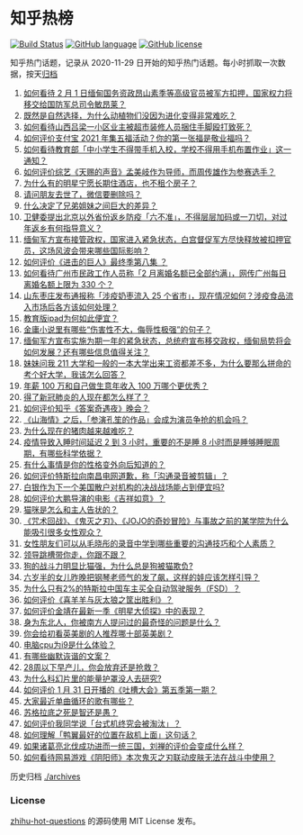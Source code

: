 # 知乎热榜
[![Build Status](https://github.com/ToWeLong/zhihu-hot-questions/workflows/CI/badge.svg)](https://github.com/ToWeLong/zhihu-hot-questions/actions)
[![GitHub language](https://img.shields.io/badge/language-golang-orange.svg)](https://golang.org/)
[![GitHub license](https://img.shields.io/github/license/ToWeLong/zhihu-hot-questions)](https://github.com/ToWeLong/zhihu-hot-questions/blob/main/LICENSE)

知乎热门话题，记录从 2020-11-29 日开始的知乎热门话题。每小时抓取一次数据，按天[归档](./archives)

<!-- BEGIN -->

1. [如何看待 2 月 1 日缅甸国务资政昂山素季等高级官员被军方扣押，国家权力将移交给国防军总司令敏昂莱？](https://www.zhihu.com/question/442265428)
1. [既然是自然选择，为什么动植物们没因为进化变得非常难吃？](https://www.zhihu.com/question/441096112)
1. [如何看待山西吕梁一小区业主被超市装修人员捆住手脚殴打致死？](https://www.zhihu.com/question/441438262)
1. [如何评价支付宝 2021 年集五福活动？你的第一张福是敬业福吗？](https://www.zhihu.com/question/442243817)
1. [如何看待教育部「中小学生不得带手机入校，学校不得用手机布置作业」这一通知？](https://www.zhihu.com/question/442268156)
1. [如何评价综艺《天赐的声音》孟美岐作为导师，而周传雄作为参赛选手？](https://www.zhihu.com/question/442172188)
1. [为什么有的明星宁愿长期住酒店，也不租个房子？](https://www.zhihu.com/question/442085261)
1. [请问朋友去世了，微信要删除吗？](https://www.zhihu.com/question/375737916)
1. [什么决定了兄弟姐妹之间巨大的差异？](https://www.zhihu.com/question/296862298)
1. [卫健委提出北京以外省份返乡防疫「六不准」，不得层层加码或一刀切，对过年返乡有何指导意义？](https://www.zhihu.com/question/442161285)
1. [缅甸军方宣布接管政权，国家进入紧急状态，白宫督促军方尽快释放被扣押官员，这场风波会带来哪些国际影响？](https://www.zhihu.com/question/442277246)
1. [如何评价《进击的巨人》最终季第八集 ？](https://www.zhihu.com/question/442215728)
1. [如何看待广州市民政工作人员称「2 月离婚名额已全部约满」，网传广州每日离婚名额上限为 330 个？](https://www.zhihu.com/question/442317357)
1. [山东枣庄发布通报称「涉疫奶枣流入 25 个省市」，现在情况如何？涉疫食品流入市场后各方该如何处理？](https://www.zhihu.com/question/442031151)
1. [教育版ipad为何如此便宜？](https://www.zhihu.com/question/270264935)
1. [金庸小说里有哪些“伤害性不大，侮辱性极强”的句子？](https://www.zhihu.com/question/441244417)
1. [缅甸军方宣布实施为期一年的紧急状态，总统府宣布移交政权，缅甸局势将会如何发展？还有哪些信息值得关注？](https://www.zhihu.com/question/442277889)
1. [妹妹问我 211 大学和一般的一本大学出来工资都差不多，为什么要那么拼命的考个好大学，我该怎么回答？](https://www.zhihu.com/question/441088921)
1. [年薪 100 万和自己做生意年收入 100 万哪个更优秀？](https://www.zhihu.com/question/436643451)
1. [得了新冠肺炎的人现在都怎么样了？](https://www.zhihu.com/question/395696795)
1. [如何评价知乎《答案奇遇夜》晚会？](https://www.zhihu.com/question/441882176)
1. [《山海情》之后，「参演孔笙的作品」会成为演员争抢的机会吗？](https://www.zhihu.com/question/440961681)
1. [为什么现在的猪肉越来越难吃？](https://www.zhihu.com/question/298472267)
1. [疫情导致入睡时间延迟 2 到 3 小时，重要的不是睡 8 小时而是睡够睡眠周期，有哪些科学依据？](https://www.zhihu.com/question/442268185)
1. [有什么事情是你的性格变外向后知道的？](https://www.zhihu.com/question/338262811)
1. [如何评价特斯拉向南昌电网道歉，称「沟通录音被剪辑」？](https://www.zhihu.com/question/442283163)
1. [白银作为下一个美国散户对机构的决战战场能占到便宜吗?](https://www.zhihu.com/question/441746362)
1. [如何评价大鹏导演的电影《吉祥如意》？](https://www.zhihu.com/question/409589663)
1. [猫咪是怎么和主人告状的？](https://www.zhihu.com/question/442005571)
1. [《咒术回战》、《鬼灭之刃》、《JOJO的奇妙冒险》与事故之前的某学院为什么能吸引很多女性观众？](https://www.zhihu.com/question/440725886)
1. [女性朋友们可以从毛晓彤的录音中学到哪些重要的沟通技巧和个人素质？](https://www.zhihu.com/question/442090085)
1. [领导跳槽带你走，你跟不跟？](https://www.zhihu.com/question/433804952)
1. [狗的战斗力明显比猫强，为什么总是狗被猫欺负?](https://www.zhihu.com/question/441988374)
1. [六岁半的女儿昨晚把钢琴老师气的发了飙，这样的娃应该怎样引导？](https://www.zhihu.com/question/55558623)
1. [为什么只有2%的特斯拉中国车主买全自动驾驶服务（FSD）？](https://www.zhihu.com/question/442060606)
1. [如何评价《喜羊羊与灰太狼之筐出胜利》？](https://www.zhihu.com/question/440661331)
1. [如何评价金靖在最新一季《明星大侦探》中的表现？](https://www.zhihu.com/question/441559177)
1. [身为东北人，你被南方人提问过的最奇怪的问题是什么？](https://www.zhihu.com/question/432577771)
1. [你会给初看英美剧的人推荐哪十部英美剧？](https://www.zhihu.com/question/21124373)
1. [电脑cpu为i9是什么体验？](https://www.zhihu.com/question/441963771)
1. [有哪些幽默诙谐的文案？](https://www.zhihu.com/question/404508100)
1. [28周以下早产儿，你会放弃还是抢救？](https://www.zhihu.com/question/333028195)
1. [为什么科幻片里的能量护罩没人去研究?](https://www.zhihu.com/question/439719832)
1. [如何评价 1 月 31 日开播的《吐槽大会》第五季第一期？](https://www.zhihu.com/question/442059071)
1. [大家最近单曲循环的歌有哪些？](https://www.zhihu.com/question/441284342)
1. [苏格拉底之死是智还是愚？](https://www.zhihu.com/question/440469642)
1. [如何评价我同学说「台式机终究会被淘汰」？](https://www.zhihu.com/question/441250882)
1. [如何理解「鸭翼最好的位置在敌机上面」这句话？](https://www.zhihu.com/question/441818617)
1. [如果诸葛亮北伐成功进而一统三国，刘禅的评价会变成什么样？](https://www.zhihu.com/question/424760373)
1. [如何看待网易游戏《阴阳师》本次鬼灭之刃联动皮肤无法在战斗中使用？](https://www.zhihu.com/question/442015715)

<!-- END -->

历史归档 [./archives](./archives)


### License
[zhihu-hot-questions](https://github.com/towelong/zhihu-hot-questions) 的源码使用 MIT License 发布。